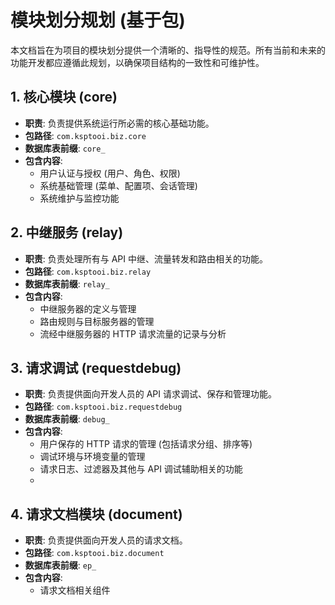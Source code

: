 # 模块划分规划 (基于包)

本文档旨在为项目的模块划分提供一个清晰的、指导性的规范。所有当前和未来的功能开发都应遵循此规划，以确保项目结构的一致性和可维护性。

## 1. 核心模块 (core)

- **职责**: 负责提供系统运行所必需的核心基础功能。
- **包路径**: `com.ksptooi.biz.core`
- **数据库表前缀**: `core_`
- **包含内容**:
  - 用户认证与授权 (用户、角色、权限)
  - 系统基础管理 (菜单、配置项、会话管理)
  - 系统维护与监控功能

## 2. 中继服务 (relay)

- **职责**: 负责处理所有与 API 中继、流量转发和路由相关的功能。
- **包路径**: `com.ksptooi.biz.relay`
- **数据库表前缀**: `relay_`
- **包含内容**:
  - 中继服务器的定义与管理
  - 路由规则与目标服务器的管理
  - 流经中继服务器的 HTTP 请求流量的记录与分析

## 3. 请求调试 (requestdebug)

- **职责**: 负责提供面向开发人员的 API 请求调试、保存和管理功能。
- **包路径**: `com.ksptooi.biz.requestdebug`
- **数据库表前缀**: `debug_`
- **包含内容**:
  - 用户保存的 HTTP 请求的管理 (包括请求分组、排序等)
  - 调试环境与环境变量的管理
  - 请求日志、过滤器及其他与 API 调试辅助相关的功能
  - 
## 4. 请求文档模块 (document)

- **职责**: 负责提供面向开发人员的请求文档。
- **包路径**: `com.ksptooi.biz.document`
- **数据库表前缀**: `ep_`
- **包含内容**:
    - 请求文档相关组件
